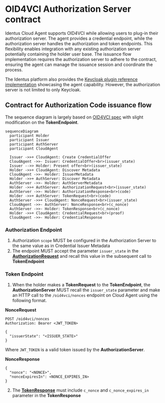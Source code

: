 # OID4VCI Authorization Server contract

Identus Cloud Agent supports OID4VCI while allowing users to plug-in their authorization server.
The agent provides a credential endpoint, while the authorization server handles the authorization and token endpoints.
This flexibility enables integration with any existing authorization server potentially containing the holder user base.
The issuance flow implementation requires the authorization server to adhere to the contract, ensuring the agent can manage the issuance session and coordinate the process.

The Identus platform also provides the [Keycloak plugin reference implementation](https://github.com/hyperledger/identus-keycloak-plugins) showcasing the agent capability.
However, the authorization server is not limited to only Keycloak.

## Contract for Authorization Code issuance flow

The sequence diagram is largely based on [OID4VCI spec](https://openid.net/specs/openid-4-verifiable-credential-issuance-1_0.html#name-authorization-code-flow)
with slight modification on the __TokenEndpoint__.

```mermaid
sequenceDiagram
  participant Holder
  participant Issuer
  participant AuthServer
  participant CloudAgent

  Issuer ->>+ CloudAgent: Create CredentialOffer
  CloudAgent ->>- Issuer: CredentialOffer<br>(issuer_state)
  Issuer -->> Holder: Present offer<br>(issuer_state)
  Holder ->>+ CloudAgent: Discover Metadata
  CloudAgent ->>- Holder: IssuerMetadata
  Holder ->>+ AuthServer: Discover Metadata
  AuthServer ->>- Holder: AuthServerMetadata
  Holder ->>+ AuthServer: AuthorizationRequest<br>(issuer_state)
  AuthServer ->>- Holder: AuthorizationResponse<br>(code)
  Holder ->>+ AuthServer: TokenRequest<br>(code)
  AuthServer ->>+ CloudAgent: NonceRequest<br>(issuer_state)
  CloudAgent ->>- AuthServer: NonceResponse<br>(c_nonce)
  AuthServer ->>- Holder: TokenResponse<br>(c_nonce)
  Holder ->>+ CloudAgent: CredentialRequest<br>(proof)
  CloudAgent ->>- Holder: CredentialResponse
```


### Authorization Endpoint

1. Authorization `scope` MUST be configured in the Authorization Server to the same value as in Credential Issuer Metadata
2. The endpoint MUST accept the parameter `issuer_state` in the [__AuthorizationRequest__](https://openid.net/specs/openid-4-verifiable-credential-issuance-1_0.html#section-5.1.3-2.3) and recall this value in the subsequent call to __TokenEndpoint__

### Token Endpoint

1. When the holder makes a __TokenRequest__ to the __TokenEndpoint__, the __AuthorizationServer__ MUST recall the `issuer_state` parameter and make an HTTP call to the `/oid4vci/nonces` endpoint on Cloud Agent using the following format.

__NonceRequest__

```
POST /oid4vci/nonces
Authorization: Bearer <JWT_TOKEN>

{
  "issuerState": "<ISSUER_STATE>"
}
```
Where `JWT_TOKEN` is a valid token issued by the __AuthorizationServer__.

__NonceResponse__

```
{
  "nonce": "<NONCE>",
  "nonceExpiresIn": <NONCE_EXPIRES_IN>
}
```

2. The [__TokenResponse__](https://openid.net/specs/openid-4-verifiable-credential-issuance-1_0.html#name-successful-token-response) must include `c_nonce` and `c_nonce_expires_in` parameter in the __TokenResponse__

